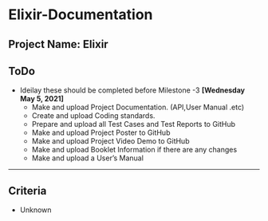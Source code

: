 # Elixir-Documentation

## Project Name: Elixir

## ToDo

- Ideilay these should be completed before Milestone -3 **[Wednesday May 5, 2021]**
  - Make and upload Project Documentation. (API,User Manual .etc)
  - Create and upload Coding standards.
  - Prepare and upload all Test Cases and Test Reports to GitHub
  - Make and upload Project Poster to GitHub
  - Make and upload Project Video Demo to GitHub
  - Make and upload Booklet Information if there are any changes
  - Make and upload a User’s Manual

----------

## Criteria

- Unknown

